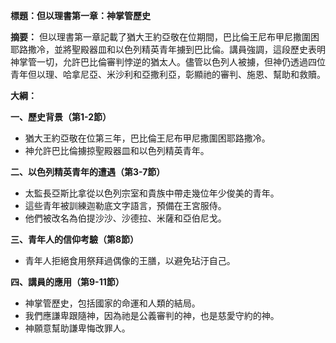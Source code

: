 **標題：但以理書第一章：神掌管歷史**

**摘要：**
但以理書第一章記載了猶大王約亞敬在位期間，巴比倫王尼布甲尼撒圍困耶路撒冷，並將聖殿器皿和以色列精英青年擄到巴比倫。講員強調，這段歷史表明神掌管一切，允許巴比倫審判悖逆的猶太人。儘管以色列人被擄，但神仍透過四位青年但以理、哈拿尼亞、米沙利和亞撒利亞，彰顯祂的審判、施恩、幫助和救贖。

**大綱：**

**一、歷史背景（第1-2節）**
* 猶大王約亞敬在位第三年，巴比倫王尼布甲尼撒圍困耶路撒冷。
* 神允許巴比倫擄掠聖殿器皿和以色列精英青年。

**二、以色列精英青年的遭遇（第3-7節）**
* 太監長亞斯比拿從以色列宗室和貴族中帶走幾位年少俊美的青年。
* 這些青年被訓練迦勒底文字語言，預備在王宮服侍。
* 他們被改名為伯提沙沙、沙德拉、米薩和亞伯尼戈。

**三、青年人的信仰考驗（第8節）**
* 青年人拒絕食用祭拜過偶像的王膳，以避免玷汙自己。

**四、講員的應用（第9-11節）**
* 神掌管歷史，包括國家的命運和人類的結局。
* 我們應謙卑跟隨神，因為祂是公義審判的神，也是慈愛守約的神。
* 神願意幫助謙卑悔改罪人。
